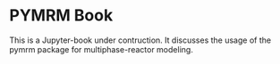 # PYMRM Book

This is a Jupyter-book under contruction.
It discusses the usage of the pymrm package for multiphase-reactor modeling.